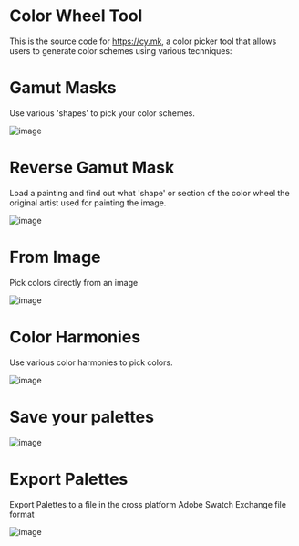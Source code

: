 # Color Wheel Tool

This is the source code for https://cy.mk, a color picker tool that allows users to generate color schemes using various tecnniques: 

# Gamut Masks

Use various 'shapes' to pick your color schemes.

![image](https://cloud.githubusercontent.com/assets/16932/24085716/1ad59b34-0cd7-11e7-9901-9a1b69d4695e.png)

# Reverse Gamut Mask

Load a painting and find out what 'shape' or section of the color wheel the original artist used for painting the image.

![image](https://cloud.githubusercontent.com/assets/16932/24085801/cf5f22fe-0cd8-11e7-87f6-09f282385a54.png)

# From Image

Pick colors directly from an image

![image](https://cloud.githubusercontent.com/assets/16932/24085767/0feb85fc-0cd8-11e7-87af-e0ae0638348f.png)

# Color Harmonies 

Use various color harmonies to pick colors. 

![image](https://cloud.githubusercontent.com/assets/16932/24085702/ef340dc6-0cd6-11e7-8cf7-842bee28f967.png)

# Save your palettes 

![image](https://cloud.githubusercontent.com/assets/16932/24085846/9f44b222-0cd9-11e7-926c-3a15912a69e9.png)

# Export Palettes

Export Palettes to a file in the cross platform Adobe Swatch Exchange file format

![image](https://cloud.githubusercontent.com/assets/16932/24085855/c11bb1e8-0cd9-11e7-8a0b-2aa9dfd3aac6.png)

